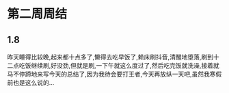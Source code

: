 # 第二周周结

## 1.8
  昨天睡得比较晚,起来都十点多了,懒得去吃早饭了,赖床刷抖音,清醒地堕落,刷到十二点吃饭继续刷,好没劲,但就是刷,一下午就这么度过了,然后吃完饭就洗澡,接着就马不停蹄地来写今天的总结了,因为我待会要打王者,今天再放纵一天吧,虽然我寒假前也是这么说的...